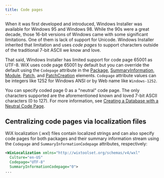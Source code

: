 ```yaml
---
title: Code pages
---
```


When it was first developed and introduced, Windows Installer was available for Windows 95 and Windows 98. While the 90s were a great decade, those 16-bit versions of Windows came with some significant limitations. One of them is lack of support for Unicode. Windows Installer inherited that limitation and uses _code pages_ to support characters outside of the traditional 7-bit ASCII we know and love.

That said, Windows Installer has limited support for code page 65001 as UTF-8. WiX uses code page 65001 by default but you can override the default using the `Codepage` attribute in the [Package](../schema/wxs/package/), [SummaryInformation](../schema/wxs/summaryinformation/), [Module](../schema/wxs/module/), [Patch](../schema/wxs/patch/), and [PatchCreation](../schema/wxs/patchcreation/) elements. `Codepage` attribute values can be integers like 1252 for Windows ANSI or by Web name like `Windows-1252`.

You can specify coded page 0 as a "neutral" code page. The only characters supported are the aforementioned known and loved 7-bit ASCII characters (0 to 127). For more information, see [Creating a Database with a Neutral Code Page](https://learn.microsoft.com/en-us/windows/win32/msi/creating-a-database-with-a-neutral-code-page).

## Centralizing code pages via localization files

WiX localization (.wxl) files contain localized strings and can also specify code pages for both packages and their summary information stream using the `Codepage` and `SummaryInformationCodepage` attributes, respectively:

```xml
<WixLocalization xmlns="http://wixtoolset.org/schemas/v4/wxl"
  Culture="en-US"
  Codepage="UTF-8"
  SummaryInformationCodepage="0">
...
```
